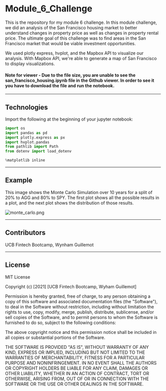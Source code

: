 # Module_6_Challenge

This is the repository for my module 6 challenge. In this module challenge, we did an analysis of the San Francisco housing market to better understand changes in property price as well as changes in property rental price. The ultimate goal of this challenge was to find areas in the San Francisco market that would be viable investment opportunities.

We used plotly express, hvplot, and the Mapbox API to visualize our analysis. With Mapbox API, we're able to generate a map of San Francisco to display visualizations.

#### Note for viewer - Due to the file size, you are unable to see the san_francisco_housing.ipynb file in the Github viewer. In order to see it you have to download the file and run the notebook.

---

## Technologies

Import the following at the beginning of your jupyter notebook:

```python
import os
import pandas as pd
import plotly.express as px
import hvplot.pandas
from pathlib import Path
from dotenv import load_dotenv

%matplotlib inline
```

---

## Example

This image shows the Monte Carlo Simulation over 10 years for a split of 20% to AGG and 80% to SPY. The first plot shows all the possible results in a plot, and the next plot shows the distribution of those results.

![monte_carlo.png](monte_carlo.png)

---

## Contributors

UCB Fintech Bootcamp, Wynham Guillemot 

---

## License

MIT License

Copyright (c) [2021] [UCB Fintech Bootcamp, Wyham Guillemot]

Permission is hereby granted, free of charge, to any person obtaining a copy
of this software and associated documentation files (the "Software"), to deal
in the Software without restriction, including without limitation the rights
to use, copy, modify, merge, publish, distribute, sublicense, and/or sell
copies of the Software, and to permit persons to whom the Software is
furnished to do so, subject to the following conditions:

The above copyright notice and this permission notice shall be included in all
copies or substantial portions of the Software.

THE SOFTWARE IS PROVIDED "AS IS", WITHOUT WARRANTY OF ANY KIND, EXPRESS OR
IMPLIED, INCLUDING BUT NOT LIMITED TO THE WARRANTIES OF MERCHANTABILITY,
FITNESS FOR A PARTICULAR PURPOSE AND NONINFRINGEMENT. IN NO EVENT SHALL THE
AUTHORS OR COPYRIGHT HOLDERS BE LIABLE FOR ANY CLAIM, DAMAGES OR OTHER
LIABILITY, WHETHER IN AN ACTION OF CONTRACT, TORT OR OTHERWISE, ARISING FROM,
OUT OF OR IN CONNECTION WITH THE SOFTWARE OR THE USE OR OTHER DEALINGS IN THE
SOFTWARE.
